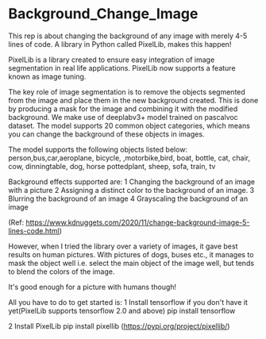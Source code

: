 # Background_Change_Image

This rep is about changing the background of any image with merely 4-5 lines of code. A library in Python called PixelLib, makes this happen! 

PixelLib is a library created to ensure easy integration of image segmentation in real life applications. PixelLib now supports a feature known as image tuning.

The key role of image segmentation is to remove the objects segmented from the image and place them in the new background created. This is done by producing a mask for the image and combining it with the modified background. We make use of deeplabv3+ model trained on pascalvoc dataset. The model supports 20 common object categories, which means you can change the background of these objects in images.

The model supports the following objects listed below:
person,bus,car,aeroplane, bicycle, ,motorbike,bird, boat, bottle,  cat, chair, cow, dinningtable, dog, horse pottedplant, sheep, sofa, train, tv

Background effects supported are:
1 Changing the background of an image with a picture
2 Assigning a distinct color to the background of an image.
3 Blurring the background of an image
4 Grayscaling the background of an image

(Ref: https://www.kdnuggets.com/2020/11/change-background-image-5-lines-code.html)

However, when I tried the library over a variety of images, it gave best results on human pictures. With pictures of dogs, buses etc., it manages to mask the object well i.e. select the main object of the image well, but tends to blend the colors of the image.

It's good enough for a picture with humans though!

All you have to do to get started is:
1 Install tensorflow if you don't have it yet(PixelLib supports tensorflow 2.0 and above)
pip install tensorflow

2 Install PixelLib
pip install pixellib (https://pypi.org/project/pixellib/)


